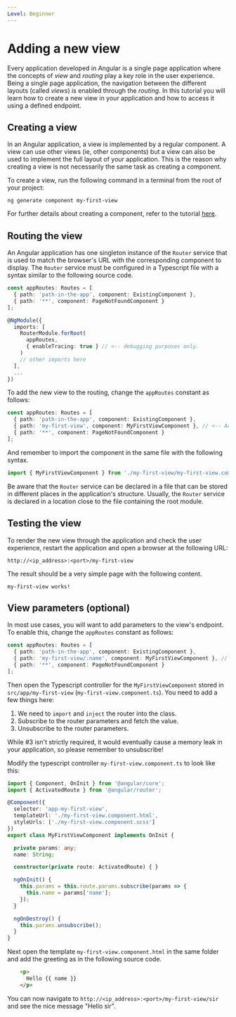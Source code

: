```yaml
---
Level: Beginner
---
```


# Adding a new view

Every application developed in Angular is a single page application where the concepts of *view* and *routing* play a key role in the user experience. Being a single page application, the navigation between the different layouts (called *views*) is enabled through the *routing*. In this tutorial you will learn how to create a new view in your application and how to access it using a defined endpoint.

## Creating a view

In an Angular application, a view is implemented by a regular component. A view can use other views
(ie, other components) but a view can also be used to implement the full layout of your application.
This is the reason why creating a view is not necessarily the same task as creating a component.

To create a view, run the following command in a terminal from the root of your project:

    ng generate component my-first-view

For further details about creating a component, refer to the tutorial [here](new-component.md).

## Routing the view

An Angular application has one singleton instance of the `Router` service that is used to match the browser's URL with the corresponding component to display. The `Router` service must be configured in a Typescript file with a syntax similar to the following source code.

```ts
const appRoutes: Routes = [
  { path: 'path-in-the-app', component: ExistingComponent },
  { path: '**', component: PageNotFoundComponent }
];

@NgModule({
  imports: [
    RouterModule.forRoot(
      appRoutes,
      { enableTracing: true } // <-- debugging purposes only.
    )
    // other imports here
  ],
  ...
})
```

To add the new view to the routing, change the `appRoutes` constant as follows:

```ts
const appRoutes: Routes = [
  { path: 'path-in-the-app', component: ExistingComponent },
  { path: 'my-first-view', component: MyFirstViewComponent }, // <-- Add this!
  { path: '**', component: PageNotFoundComponent }
];
```

And remember to import the component in the same file with the following syntax.

```ts
import { MyFirstViewComponent } from './my-first-view/my-first-view.component';
```

Be aware that the `Router` service can be declared in a file that can be stored in different places in the application's structure. Usually, the `Router` service is declared in a location close to the file containing
the root module.

## Testing the view

To render the new view through the application and check the user experience, restart the application and open a browser at the following URL:

    http://<ip_address>:<port>/my-first-view

The result should be a very simple page with the following content.

    my-first-view works!

## View parameters (optional)

In most use cases, you will want to add parameters to the view's endpoint. To enable this, change the `appRoutes` constant as follows:

```ts
const appRoutes: Routes = [
  { path: 'path-in-the-app', component: ExistingComponent },
  { path: 'my-first-view/:name', component: MyFirstViewComponent }, // <-- Change this!
  { path: '**', component: PageNotFoundComponent }
];
```

Then open the Typescript controller for the `MyFirstViewComponent` stored in `src/app/my-first-view` (`my-first-view.component.ts`). You need to add a few things here:

1. We need to `import` and `inject` the router into the class.
2. Subscribe to the router parameters and fetch the value.
3. Unsubscribe to the router parameters.

While #3 isn't strictly required, it would eventually cause a memory leak in your application, so
please remember to unsubscribe!

Modify the typescript controller `my-first-view.component.ts` to look like this:

```ts
import { Component, OnInit } from '@angular/core';
import { ActivatedRoute } from '@angular/router';

@Component({
  selector: 'app-my-first-view',
  templateUrl: './my-first-view.component.html',
  styleUrls: ['./my-first-view.component.scss']
})
export class MyFirstViewComponent implements OnInit {

  private params: any;
  name: String;

  constructor(private route: ActivatedRoute) { }

  ngOnInit() {
    this.params = this.route.params.subscribe(params => {
      this.name = params['name'];
    });
  }

  ngOnDestroy() {
    this.params.unsubscribe();
  }
}
```

Next open the template `my-first-view.component.html` in the same folder and add the greeting as in
the following source code.

```html
	<p>
	  Hello {{ name }}
	</p>
```

You can now navigate to `http://<ip_address>:<port>/my-first-view/sir` and see the nice message "Hello sir".

